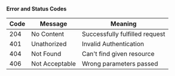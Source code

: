 **Error and Status Codes**

| Code | Message        | Meaning                        |
| ---- | -------------- | ------------------------------ |
| 204  | No Content     | Successfully fulfilled request |
| 401  | Unathorized    | Invalid Authentication         |
| 404  | Not Found      | Can't find given resource      |
| 406  | Not Acceptable | Wrong parameters passed        |
